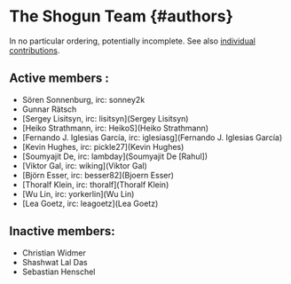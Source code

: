 The Shogun Team  {#authors}
===============

In no particular ordering, potentially incomplete. See also [individual contributions](CONTRIBUTIONS).

## Active members :
 * Sören Sonnenburg, irc: sonney2k
 * Gunnar Rätsch
 * [Sergey Lisitsyn, irc: lisitsyn](Sergey Lisitsyn)
 * [Heiko Strathmann, irc: HeikoS](Heiko Strathmann)
 * [Fernando J. Iglesias García, irc: iglesiasg](Fernando J. Iglesias García)
 * [Kevin Hughes, irc: pickle27](Kevin Hughes)
 * [Soumyajit De, irc: lambday](Soumyajit De [Rahul])
 * [Viktor Gal, irc: wiking](Viktor Gal)
 * [Björn Esser, irc: besser82](Bjoern Esser)
 * [Thoralf Klein, irc: thoralf](Thoralf Klein)
 * [Wu Lin, irc: yorkerlin](Wu Lin)
 * [Lea Goetz, irc: leagoetz](Lea Goetz)

## Inactive members:
 * Christian Widmer
 * Shashwat Lal Das
 * Sebastian Henschel
